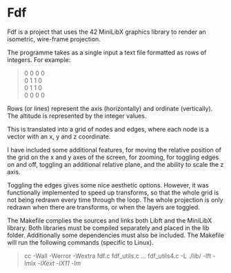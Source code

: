 # Fdf

Fdf is a project that uses the 42 MiniLibX graphics library to render an isometric, wire-frame projection.

The programme takes as a single input a text file formatted as rows of integers.  For example:

> 0 0 0 0\
0 1 1 0\
0 1 1 0\
0 0 0 0

Rows (or lines) represent the axis (horizontally) and ordinate (vertically).  The altitude is represented by the integer values.

This is translated into a grid of nodes and edges, where each node is a vector with an x, y and z coordinate.  

I have included some additional features, for moving the relative position of the grid on the x and y axes of the screen, for zooming, for toggling edges on and off, toggling an additional relative plane, and the ability to scale the z axis.

Toggling the edges gives some nice aesthetic options.  However, it was functionally implemented to speed up transforms, so that the whole grid is not being redrawn every time through the loop.  The whole projection is only redrawn when there are transforms, or when the layers are toggled.

The Makefile complies the sources and links both Libft and the MiniLibX library.  Both libraries must be compiled separately and placed in the lib folder.  Additionally some dependencies must also be included.  The Makefile will run the following commands (specific to Linux). 

> cc -Wall -Werror -Wextra fdf.c fdf_utils.c ... fdf_utils4.c -L ./lib/ -lft -lmlx *-lXext -lX11 -lm*

